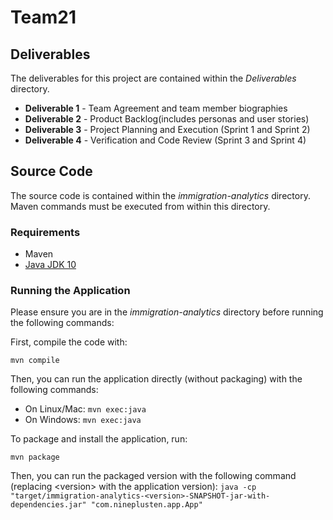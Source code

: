 # Team21

## Deliverables

The deliverables for this project are contained within the *Deliverables* directory.
* **Deliverable 1** - Team Agreement and team member biographies
* **Deliverable 2** - Product Backlog(includes personas and user stories)
* **Deliverable 3** - Project Planning and Execution (Sprint 1 and Sprint 2)
* **Deliverable 4** - Verification and Code Review (Sprint 3 and Sprint 4)

## Source Code

The source code is contained within the *immigration-analytics* directory. Maven commands must be executed from within this directory.

### Requirements

* Maven
* <a href='https://www.oracle.com/technetwork/java/javase/downloads/java-archive-javase10-4425482.html'>Java JDK 10</a>

### Running the Application

Please ensure you are in the *immigration-analytics* directory before running the following commands:

First, compile the code with:

`mvn compile`

Then, you can run the application directly (without packaging) with the following commands:
* On Linux/Mac: `mvn exec:java`
* On Windows: `mvn exec:java`

To package and install the application, run:

`mvn package`

Then, you can run the packaged version with the following command (replacing &lt;version&gt; with the application version):
`java -cp "target/immigration-analytics-<version>-SNAPSHOT-jar-with-dependencies.jar" "com.nineplusten.app.App"`
